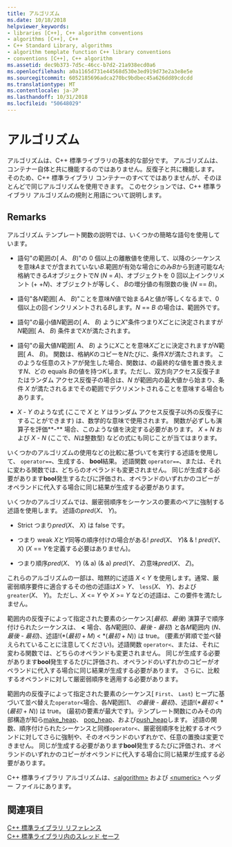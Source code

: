 ```yaml
---
title: アルゴリズム
ms.date: 10/18/2018
helpviewer_keywords:
- libraries [C++], C++ algorithm conventions
- algorithms [C++], C++
- C++ Standard Library, algorithms
- algorithm template function C++ library conventions
- conventions [C++], C++ algorithm
ms.assetid: dec9b373-7d5c-46cc-b7d2-21a938ecd0a6
ms.openlocfilehash: a0a1165d731e44568d530e3ed919d73e2a3e8e5e
ms.sourcegitcommit: 6052185696adca270bc9bdbec45a626dd89cdcdd
ms.translationtype: MT
ms.contentlocale: ja-JP
ms.lasthandoff: 10/31/2018
ms.locfileid: "50648029"
---
```

# <a name="algorithms"></a>アルゴリズム

アルゴリズムは、C++ 標準ライブラリの基本的な部分です。 アルゴリズムは、コンテナー自体と共に機能するのではありません。反復子と共に機能します。 そのため、C++ 標準ライブラリ コンテナーのすべてではありませんが、そのほとんどで同じアルゴリズムを使用できます。 このセクションでは、C++ 標準ライブラリ アルゴリズムの規則と用語について説明します。

## <a name="remarks"></a>Remarks

アルゴリズム テンプレート関数の説明では、いくつかの簡略な語句を使用しています。

- 語句"の範囲の\[ *A*、 *B*)"の 0 個以上の離散値を使用して、以降のシーケンスを意味*A*までが含まれていない*B*.範囲が有効な場合にのみ*B*から到達可能な*A;* 格納できる*A*オブジェクトで*N* (*N*  = *A*)、オブジェクトを 0 回以上インクリメント (+ +*N*)、オブジェクトが等しく、 *B*の増分値の有限数の後 (*N*  ==  *B*)。

- 語句"各*N*範囲\[ *A*、 *B*)"ことを意味*N*値で始まる*A*と値が等しくなるまで、0 個以上の回インクリメントされる*B*します。*N*  ==  *B* の場合は、範囲外です。

- 語句"の最小値*N*範囲の\[ *A*、 *B*) ように*X*"条件つまり*X*ごとに決定されますが*N*範囲\[ *A*、 *B*) 条件まで*X*が満たされます。

- 語句"の最大値*N*範囲\[ *A*、 *B*) ように*X*ことを意味*X*ごとに決定されますが*N*範囲\[ *A*、 *B*)。 関数は、格納*K*のコピーを*N*たびに、条件*X*が満たされます。 このような任意のストアが発生した場合、関数は、の最終的な値を置き換えます*N*、どの equals *B*の値を持つ*K*します。ただし、双方向アクセス反復子またはランダム アクセス反復子の場合は、*N* が範囲内の最大値から始まり、条件 *X* が満たされるまでその範囲でデクリメントされることを意味する場合もあります。

- *X* - *Y* のような式 (ここで *X* と *Y* はランダム アクセス反復子以外の反復子にすることができます) は、数学的な意味で使用されます。 関数が必ずしも演算子を評価**-** 場合、このような値を決定する必要があります。 *X* + *N* および *X* - *N* (ここで、*N*は整数型) などの式にも同じことが当てはまります。

いくつかのアルゴリズムの使用などの比較に基づいてを実行する述語を使用して、 `operator==`、生成する、 **bool**結果。 述語関数 `operator==`、または、それに変わる関数では、どちらのオペランドも変更されません。 同じが生成する必要があります**bool**発生するたびに評価され、オペランドのいずれかのコピーがオペランドに代入する場合に同じ結果が生成する必要があります。

いくつかのアルゴリズムでは、厳密弱順序をシーケンスの要素のペアに強制する述語を使用します。 述語の*pred*(*X*、 *Y*)。

- Strict つまり*pred*(*X*、 *X*) は false です。

- つまり weak *X*と*Y*同等の順序付けの場合がある\! *pred*(*X*、 *Y*)& & \! *pred*(*Y*、 *X*) (*X* == *Y*を定義する必要はありません)。

- つまり順序*pred*(*X*、 *Y*) (& a) (& a) *pred*(*Y*、 *Z*)意味*pred*(*X*、 *Z*)。

これらのアルゴリズムの一部は、暗黙的に述語 *X* \< *Y* を使用します。通常、厳密弱順序要件に適合するその他の述語は*X* > *Y*、 `less`(*X*、 *Y*)、および`greater`(*X*、 *Y*)。 ただし、*X* \<= *Y* や *X* >= *Y* などの述語は、この要件を満たしません。

範囲内の反復子によって指定された要素のシーケンス\[*最初*、*最後*) 演算子で順序付けられたシーケンスは、 **<** 場合、各*N*範囲\[0、*最後* - *最初*) と各*M*範囲内 (*N*、*最後* - *最初*)、述語\!(\*(*最初* +  *M*) < \*(*最初* + *N*)) は true。 (要素が昇順で並べ替えられていることに注意してください)。述語関数 `operator<`、または、それに変わる関数では、どちらのオペランドも変更されません。 同じが生成する必要があります**bool**発生するたびに評価され、オペランドのいずれかのコピーがオペランドに代入する場合に同じ結果が生成する必要があります。 さらに、比較するオペランドに対して厳密弱順序を適用する必要があります。

範囲内の反復子によって指定された要素のシーケンス\[ `First`、 `Last`) ヒープに基づいて並べ替えた`operator<`場合、各*N*範囲\[1、 *の最後* - *最初*)、述語\!(\*_最初_ < \*(*最初* + *N*)) は true。 (最初の要素が最大です)。テンプレート関数にのみその内部構造が知ら[make_heap](../standard-library/algorithm-functions.md#make_heap)、 [pop_heap](../standard-library/algorithm-functions.md#pop_heap)、および[push_heap](../standard-library/algorithm-functions.md#push_heap)します。 述語の関数、順序付けられたシーケンスと同様`operator<`、厳密弱順序を比較するオペランドに対してさらに強制や、そのオペランドのいずれかで、任意の置換は変更できません。 同じが生成する必要があります**bool**発生するたびに評価され、オペランドのいずれかのコピーがオペランドに代入する場合に同じ結果が生成する必要があります。

C++ 標準ライブラリ アルゴリズムは、[\<algorithm>](../standard-library/algorithm.md) および [\<numeric>](../standard-library/numeric.md) ヘッダー ファイルにあります。

## <a name="see-also"></a>関連項目

[C++ 標準ライブラリ リファレンス](../standard-library/cpp-standard-library-reference.md)<br/>
[C++ 標準ライブラリ内のスレッド セーフ](../standard-library/thread-safety-in-the-cpp-standard-library.md)<br/>
